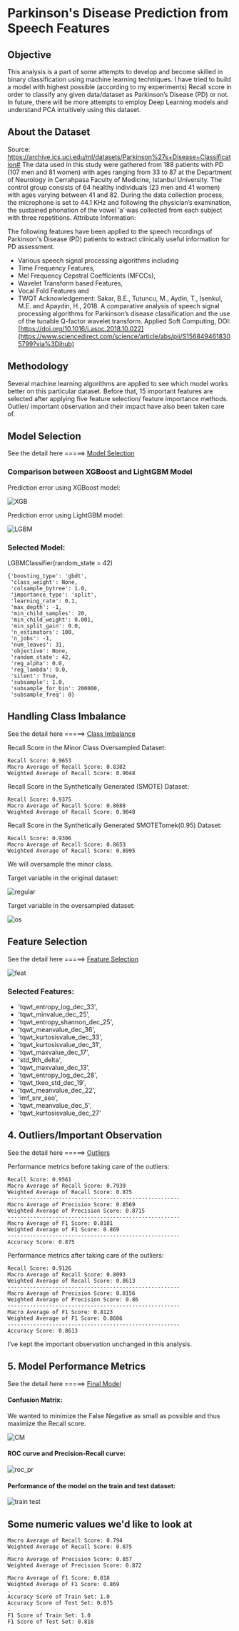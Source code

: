# Parkinson's Disease Prediction from Speech Features

## Objective

This analysis is a part of some attempts to develop and become skilled in binary classification using machine learning techniques. I have tried to build a model with highest possible (according to my experiments) Recall score in order to classify any given data/dataset as Parkinson’s Disease (PD) or not. In future, there will be more attempts to employ Deep Learning models and understand PCA intuitively using this dataset. 

## About the Dataset

Source:  https://archive.ics.uci.edu/ml/datasets/Parkinson%27s+Disease+Classification#
The data used in this study were gathered from 188 patients with PD (107 men and 81 women) with ages ranging from 33 to 87 at the Department of Neurology in Cerrahpasa Faculty of Medicine, Istanbul University. The control group consists of 64 healthy individuals (23 men and 41 women) with ages varying between 41 and 82. During the data collection process, the microphone is set to 44.1 KHz and following the physician’s examination, the sustained phonation of the vowel ‘a’ was collected from each subject with three repetitions.
Attribute Information:

The following features have been applied to the speech recordings of Parkinson's Disease (PD) patients to extract clinically useful information for PD assessment.
+ Various speech signal processing algorithms including 
+ Time Frequency Features, 
+ Mel Frequency Cepstral Coefficients (MFCCs), 
+ Wavelet Transform based Features, 
+ Vocal Fold Features and 
+ TWQT
Acknowledgement:  Sakar, B.E., Tutuncu, M., Aydin, T., Isenkul, M.E. and Apaydin, H., 2018. A comparative analysis of speech signal processing algorithms for Parkinson’s
disease classification and the use of the tunable Q-factor wavelet transform. Applied Soft Computing, DOI: [https://doi.org/10.1016/j.asoc.2018.10.022](https://www.sciencedirect.com/science/article/abs/pii/S1568494618305799?via%3Dihub)

## Methodology

Several machine learning algorithms are applied to see which model works better on this particular dataset. Before that, 15 important features are selected after applying five feature selection/ feature importance methods. Outlier/ important observation and their impact have also been taken care of.

## Model Selection
See the detail here =====> [Model Selection]( https://github.com/SumaiaParveen/Binary-Classifier-Health-Condition/blob/main/Parkinsons%20Prediction/Part2_parkinsons_Model_Selection.ipynb)

### Comparison between XGBoost and LightGBM Model

Prediction error using XGBoost model:

![XGB]( https://github.com/SumaiaParveen/Binary-Classifier-Health-Condition/blob/main/Parkinsons%20Prediction/images/mod_sel_xgb.JPG)

Prediction error using LightGBM model:

![LGBM]( https://github.com/SumaiaParveen/Binary-Classifier-Health-Condition/blob/main/Parkinsons%20Prediction/images/mod_sel_lgbm.JPG)

### Selected Model: 
LGBMClassifier(random_state = 42)

```
{'boosting_type': 'gbdt',
 'class_weight': None,
 'colsample_bytree': 1.0,
 'importance_type': 'split',
 'learning_rate': 0.1,
 'max_depth': -1,
 'min_child_samples': 20,
 'min_child_weight': 0.001,
 'min_split_gain': 0.0,
 'n_estimators': 100,
 'n_jobs': -1,
 'num_leaves': 31,
 'objective': None,
 'random_state': 42,
 'reg_alpha': 0.0,
 'reg_lambda': 0.0,
 'silent': True,
 'subsample': 1.0,
 'subsample_for_bin': 200000,
 'subsample_freq': 0}
```
## Handling Class Imbalance 
See the detail here =====> [Class Imbalance]( https://github.com/SumaiaParveen/Binary-Classifier-Health-Condition/blob/main/Parkinsons%20Prediction/Part3_parkinsons_Handling_Class_Imbalance.ipynb)

Recall Score in the Minor Class Oversampled Dataset:

```
Recall Score: 0.9653
Macro Average of Recall Score: 0.8382
Weighted Average of Recall Score: 0.9048
```

Recall Score in the Synthetically Generated (SMOTE) Dataset:
```
Recall Score: 0.9375
Macro Average of Recall Score: 0.8688
Weighted Average of Recall Score: 0.9048
```

Recall Score in the Synthetically Generated SMOTETomek(0.95) Dataset:
```
Recall Score: 0.9306
Macro Average of Recall Score: 0.8653
Weighted Average of Recall Score: 0.8995
```
We will oversample the minor class.

Target variable in the original dataset:

![regular]( https://github.com/SumaiaParveen/Binary-Classifier-Health-Condition/blob/main/Parkinsons%20Prediction/images/regular.JPG)

Target variable in the oversampled dataset:

![os]( https://github.com/SumaiaParveen/Binary-Classifier-Health-Condition/blob/main/Parkinsons%20Prediction/images/os.JPG)

## Feature Selection

See the detail here =====> [Feature Selection]( https://github.com/SumaiaParveen/Binary-Classifier-Health-Condition/blob/main/Parkinsons%20Prediction/Part4_parkisons_Feature_Selection.ipynb)

![feat]( https://github.com/SumaiaParveen/Binary-Classifier-Health-Condition/blob/main/Parkinsons%20Prediction/images/feat_sel.JPG)

### Selected Features:

+ 'tqwt_entropy_log_dec_33', 
+ 'tqwt_minvalue_dec_25', 
+ 'tqwt_entropy_shannon_dec_25', 
+ 'tqwt_meanvalue_dec_36', 
+ 'tqwt_kurtosisvalue_dec_33', 
+ 'tqwt_kurtosisvalue_dec_31', 
+ 'tqwt_maxvalue_dec_17', 
+ 'std_9th_delta', 
+ 'tqwt_maxvalue_dec_13', 
+ 'tqwt_entropy_log_dec_28', 
+ 'tqwt_tkeo_std_dec_19', 
+ 'tqwt_meanvalue_dec_22', 
+ 'imf_snr_seo', 
+ 'tqwt_meanvalue_dec_5', 
+ 'tqwt_kurtosisvalue_dec_27'


## 4. Outliers/Important Observation

See the detail here =====> [Outliers]( https://github.com/SumaiaParveen/Binary-Classifier-Health-Condition/blob/main/Parkinsons%20Prediction/Part5_parkinsons_Handling_Outliers.ipynb)

Performance metrics before taking care of the outliers:
```
Recall Score: 0.9561
Macro Average of Recall Score: 0.7939
Weighted Average of Recall Score: 0.875
------------------------------------------------------
Macro Average of Precision Score: 0.8569
Weighted Average of Precision Score: 0.8715
------------------------------------------------------
Macro Average of F1 Score: 0.8181
Weighted Average of F1 Score: 0.869
------------------------------------------------------
Accuracy Score: 0.875

```
Performance metrics after taking care of the outliers:
```
Recall Score: 0.9126
Macro Average of Recall Score: 0.8093
Weighted Average of Recall Score: 0.8613
------------------------------------------------------
Macro Average of Precision Score: 0.8156
Weighted Average of Precision Score: 0.86
------------------------------------------------------
Macro Average of F1 Score: 0.8123
Weighted Average of F1 Score: 0.8606
------------------------------------------------------
Accuracy Score: 0.8613
```
I’ve kept the important observation unchanged in this analysis.

## 5. Model Performance Metrics

See the detail here =====> [Final Model]( https://github.com/SumaiaParveen/Binary-Classifier-Health-Condition/blob/main/Parkinsons%20Prediction/Part6_parkinsons_LGBMClassifier-Final.ipynb)

#### Confusion Matrix: 

We wanted to minimize the False Negative as small as possible and thus maximize the Recall score.

![CM]( https://github.com/SumaiaParveen/Binary-Classifier-Health-Condition/blob/main/Parkinsons%20Prediction/images/cm.JPG)

#### ROC curve and Precision-Recall curve: 

![roc_pr]( https://github.com/SumaiaParveen/Binary-Classifier-Health-Condition/blob/main/Parkinsons%20Prediction/images/roc_pr.JPG)

#### Performance of the model on the train and test dataset:

![train test]( https://github.com/SumaiaParveen/Binary-Classifier-Health-Condition/blob/main/Parkinsons%20Prediction/images/traintest.JPG)

## Some numeric values we'd like to look at

```
Macro Average of Recall Score: 0.794
Weighted Average of Recall Score: 0.875
.
Macro Average of Precision Score: 0.857
Weighted Average of Precision Score: 0.872

Macro Average of F1 Score: 0.818
Weighted Average of F1 Score: 0.869
.
Accuracy Score of Train Set: 1.0
Accuracy Score of Test Set: 0.875
.
F1 Score of Train Set: 1.0
F1 Score of Test Set: 0.818
```
